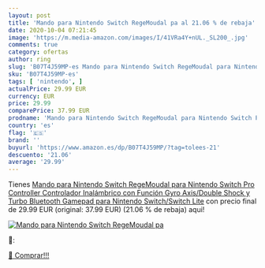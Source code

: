 ```yaml
---
layout: post
title: 'Mando para Nintendo Switch RegeMoudal pa al 21.06 % de rebaja'
date: 2020-10-04 07:21:45
image: 'https://m.media-amazon.com/images/I/41VRa4Y+nUL._SL200_.jpg'
comments: true
category: ofertas
author: ring
slug: 'B07T4J59MP-es Mando para Nintendo Switch RegeMoudal para Nintendo Switch...'
sku: 'B07T4J59MP-es'
tags: [ 'nintendo', ]
actualPrice: 29.99 EUR
currency: EUR
price: 29.99
comparePrice: 37.99 EUR
prodname: 'Mando para Nintendo Switch RegeMoudal para Nintendo Switch Pro Controller Controlador Inalámbrico con Función Gyro Axis/Double Shock y Turbo Bluetooth Gamepad para Nintendo Switch/Switch Lite'
country: 'es'
flag: '🇪🇸'
brand: ''
buyurl: 'https://www.amazon.es/dp/B07T4J59MP/?tag=tolees-21'
descuento: '21.06'
average: '29.99'
---
```


Tienes [Mando para Nintendo Switch RegeMoudal para Nintendo Switch Pro Controller Controlador Inalámbrico con Función Gyro Axis/Double Shock y Turbo Bluetooth Gamepad para Nintendo Switch/Switch Lite](https://www.amazon.es/dp/B07T4J59MP/?tag=tolees-21) con precio final de  29.99 EUR (original: 37.99 EUR) (21.06 %  de rebaja) aqui!

[![Mando para Nintendo Switch RegeMoudal pa](https://m.media-amazon.com/images/I/41VRa4Y+nUL._SL200_.jpg)](https://www.amazon.es/dp/B07T4J59MP/?tag=tolees-21)

🔎:


[🛒 Comprar!!!](https://www.amazon.es/dp/B07T4J59MP/?tag=tolees-21)
